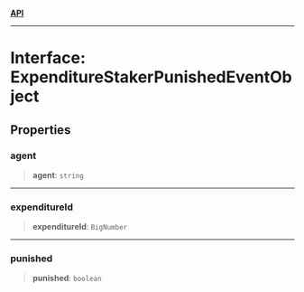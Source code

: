 [**API**](../../../README.md)

***

# Interface: ExpenditureStakerPunishedEventObject

## Properties

### agent

> **agent**: `string`

***

### expenditureId

> **expenditureId**: `BigNumber`

***

### punished

> **punished**: `boolean`
